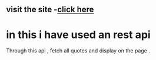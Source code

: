 ## visit the site  -<a href='https://random-quote-generator-fcc.netlify.app/'>click here</a>

# in this i have used an rest api 
<p>Through this api , fetch all quotes and display on the page .</p> 